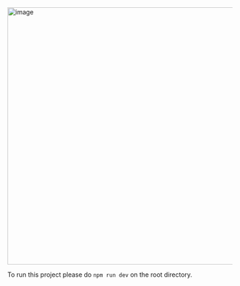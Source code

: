<img width="577" alt="image" src="https://github.com/user-attachments/assets/7661174e-aaea-4695-917d-6dd1744ba4b2">

To run this project please do ```npm run dev``` on the root directory.
